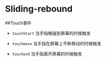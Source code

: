 # Sliding-rebound  
##Touch事件  
  * `touchStart` 当手指触碰到屏幕的时候触发 

  * `touchmove` 当手指在屏幕上不断移动的时候触发  
  
  * `touchend` 当手指离开屏幕的时候触发  